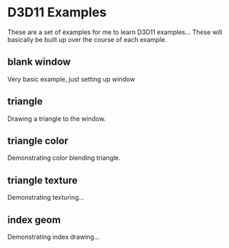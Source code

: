 # D3D11 Examples

These are a set of examples for me to learn D3D11 examples... These
will basically be built up over the course of each example.

## blank window
Very basic example, just setting up window

## triangle
Drawing a triangle to the window.

## triangle color
Demonstrating color blending triangle.

## triangle texture
Demonstrating texturing...

## index geom
Demonstrating index drawing...
